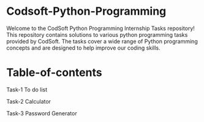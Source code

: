 # Codsoft-Python-Programming
Welcome to the CodSoft Python Programming Internship Tasks repository! This repository contains solutions to various python programming tasks provided by CodSoft. The tasks cover a wide range of Python programming concepts and are designed to help improve our coding skills.

# Table-of-contents

Task-1   To do list

Task-2   Calculator

Task-3   Password Generator
